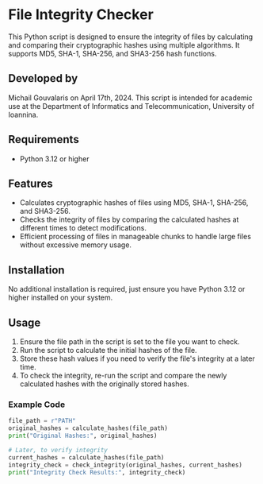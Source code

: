# File Integrity Checker

This Python script is designed to ensure the integrity of files by calculating and comparing their cryptographic hashes using multiple algorithms. It supports MD5, SHA-1, SHA-256, and SHA3-256 hash functions.

## Developed by
Michail Gouvalaris on April 17th, 2024. This script is intended for academic use at the Department of Informatics and Telecommunication, University of Ioannina.

## Requirements

- Python 3.12 or higher

## Features

- Calculates cryptographic hashes of files using MD5, SHA-1, SHA-256, and SHA3-256.
- Checks the integrity of files by comparing the calculated hashes at different times to detect modifications.
- Efficient processing of files in manageable chunks to handle large files without excessive memory usage.

## Installation

No additional installation is required, just ensure you have Python 3.12 or higher installed on your system.

## Usage

1. Ensure the file path in the script is set to the file you want to check.
2. Run the script to calculate the initial hashes of the file.
3. Store these hash values if you need to verify the file's integrity at a later time.
4. To check the integrity, re-run the script and compare the newly calculated hashes with the originally stored hashes.

### Example Code

```python
file_path = r"PATH"
original_hashes = calculate_hashes(file_path)
print("Original Hashes:", original_hashes)

# Later, to verify integrity
current_hashes = calculate_hashes(file_path)
integrity_check = check_integrity(original_hashes, current_hashes)
print("Integrity Check Results:", integrity_check)
